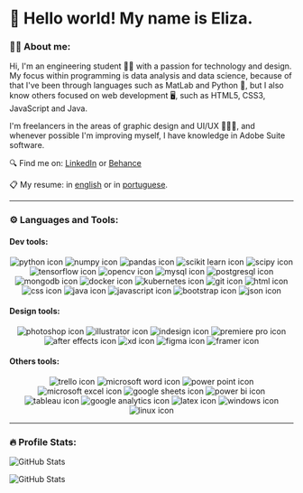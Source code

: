 <!--
**wollieliza/wollieliza** is a ✨ _special_ ✨ repository because its `README.md` (this file) appears on your GitHub profile.
-->

# 👋 Hello world! My name is Eliza.

### 👩‍💻 About me:

Hi, I'm an engineering student 👩‍🔧 with a passion for technology and design. My focus within programming is data analysis and data science, because of that I've been through languages such as MatLab and Python 🐍, but I also know others focused on web development 🖥️, such as HTML5, CSS3, JavaScript and Java.

I'm freelancers in the areas of graphic design and UI/UX 👩🏻‍🎨, and whenever possible I'm improving myself, I have knowledge in Adobe Suite software.


🔍 Find me on: [LinkedIn](https://www.linkedin.com/in/elizawollinger/) or [Behance](https://www.behance.net/elizawollinger)

📋 My resume: in [english](https://drive.google.com/file/d/13tdTVR49mQZyjU6VLZLhiPfNw5jtHwgm/view?usp=sharing) or in [portuguese](https://drive.google.com/file/d/12TPiPGFBPSgeGHpuMyyyGs4NZyOLAXwR/view?usp=sharing).

---

### ⚙️ Languages and Tools:

#### Dev tools:

<div align="center" id="badges"> 
  <img id="python" src="https://img.shields.io/badge/Python-FFD43B?style=for-the-badge&logo=python&logoColor=darkgreen" alt="python icon"/>
  <img id="numpy" src="https://img.shields.io/badge/Numpy-777BB4?style=for-the-badge&logo=numpy&logoColor=white" alt="numpy icon"/>
  <img id="pandas" src="https://img.shields.io/badge/Pandas-2C2D72?style=for-the-badge&logo=pandas&logoColor=white" alt="pandas icon"/>
  <img id="scikit-learn" src="https://img.shields.io/badge/scikit_learn-F7931E?style=for-the-badge&logo=scikit-learn&logoColor=white" alt="scikit learn icon"/>
  <img id="scipy" src="https://img.shields.io/badge/SciPy-654FF0?style=for-the-badge&logo=SciPy&logoColor=white" alt="scipy icon"/>
  <img id="tensorflow" src="https://img.shields.io/badge/TensorFlow-FF6F00?style=for-the-badge&logo=TensorFlow&logoColor=white" alt="tensorflow icon"/>
  <img id="opencv" src="https://img.shields.io/badge/OpenCV-27338e?style=for-the-badge&logo=OpenCV&logoColor=white" alt="opencv icon"/>
  <img id="mysql" src="https://img.shields.io/badge/MySQL-005C84?style=for-the-badge&logo=mysql&logoColor=white" alt="mysql icon"/>
  <img id="postgresql" src="https://img.shields.io/badge/PostgreSQL-316192?style=for-the-badge&logo=postgresql&logoColor=white" alt="postgresql icon"/>
  <img id="mongodb" src="https://img.shields.io/badge/MongoDB-4EA94B?style=for-the-badge&logo=mongodb&logoColor=white" alt="mongodb icon"/>
  <img id="docker" src="https://img.shields.io/badge/Docker-2CA5E0?style=for-the-badge&logo=docker&logoColor=white" alt="docker icon"/>
  <img id="kubernetes" src="https://img.shields.io/badge/kubernetes-326ce5.svg?&style=for-the-badge&logo=kubernetes&logoColor=white" alt="kubernetes icon"/>
  <img id="git" src="https://img.shields.io/badge/GIT-E44C30?style=for-the-badge&logo=git&logoColor=white" alt="git icon"/>
  <img id="html" src="https://img.shields.io/badge/HTML5-E34F26?style=for-the-badge&logo=html5&logoColor=white" alt="html icon"/>
  <img id="css" src="https://img.shields.io/badge/CSS3-1572B6?style=for-the-badge&logo=css3&logoColor=white" alt="css icon"/>
  <img id="java" src="https://img.shields.io/badge/Java-ED8B00?style=for-the-badge&logo=java&logoColor=white" alt="java icon"/>
  <img id="javascript" src="https://img.shields.io/badge/JavaScript-323330?style=for-the-badge&logo=javascript&logoColor=F7DF1E" alt="javascript icon"/>
  <img id="bootstrap" src="https://img.shields.io/badge/Bootstrap-563D7C?style=for-the-badge&logo=bootstrap&logoColor=white" alt="bootstrap icon"/>
  <img id="json" src="https://img.shields.io/badge/json-5E5C5C?style=for-the-badge&logo=json&logoColor=white" alt="json icon"/>
</div>


#### Design tools:

<div align="center" id="badges"> 
  <img id="photoshop" src="https://img.shields.io/badge/Adobe%20Photoshop-31A8FF?style=for-the-badge&logo=Adobe%20Photoshop&logoColor=black" alt="photoshop icon"/>
  <img id="illustrator" src="https://img.shields.io/badge/Adobe%20Illustrator-FF9A00?style=for-the-badge&logo=adobe%20illustrator&logoColor=white" alt="illustrator icon"/>
  <img id="indesign" src="https://img.shields.io/badge/Adobe%20InDesign-FF3366?style=for-the-badge&logo=Adobe%20InDesign&logoColor=white" alt="indesign icon"/>
  <img id="premiere-pro" src="https://img.shields.io/badge/Adobe%20Premiere%20Pro-9999FF?style=for-the-badge&logo=Adobe%20Premiere%20Pro&logoColor=white" alt="premiere pro icon"/>
  <img id="after-effects" src="https://img.shields.io/badge/Adobe%20after%20affects-CF96FD?style=for-the-badge&logo=Adobe%20after%20effects&logoColor=393665" alt="after effects icon"/>
  <img id="xd" src="https://img.shields.io/badge/Adobe%20XD-470137?style=for-the-badge&logo=Adobe%20XD&logoColor=#FF61F6" alt="xd icon"/>
  <img id="figma" src="https://img.shields.io/badge/Figma-F24E1E?style=for-the-badge&logo=figma&logoColor=white" alt="figma icon"/>
  <img id="framer" src="https://img.shields.io/badge/Framer-black?style=for-the-badge&logo=framer&logoColor=blue" alt="framer icon"/>
</div>


#### Others tools:

<div align="center" id="badges"> 
  <img id="trello" src="https://img.shields.io/badge/Trello-0052CC?style=for-the-badge&logo=trello&logoColor=white" alt="trello icon"/>
  <img id="word" src="https://img.shields.io/badge/Microsoft_Word-2B579A?style=for-the-badge&logo=microsoft-word&logoColor=white" alt="microsoft word icon"/>
  <img id="power-point" src="https://img.shields.io/badge/Microsoft_PowerPoint-B7472A?style=for-the-badge&logo=microsoft-powerpoint&logoColor=white" alt="power point icon"/>
  <img id="excel" src="https://img.shields.io/badge/Microsoft_Excel-217346?style=for-the-badge&logo=microsoft-excel&logoColor=white" alt="microsoft excel icon"/>
  <img id="sheets" src="https://img.shields.io/badge/Google%20Sheets-34A853?style=for-the-badge&logo=google-sheets&logoColor=white" alt="google sheets icon"/>
  <img id="power-bi" src="https://img.shields.io/badge/PowerBI-F2C811?style=for-the-badge&logo=Power%20BI&logoColor=white" alt="power bi icon"/>
  <img id="tableau" src="https://img.shields.io/badge/Tableau-E97627?style=for-the-badge&logo=Tableau&logoColor=white" alt="tableau icon"/>
  <img id="analytics" src="https://img.shields.io/badge/Google%20Analytics-E37400?style=for-the-badge&logo=google%20analytics&logoColor=white" alt="google analytics icon"/>
  <img id="latex" src="https://img.shields.io/badge/LaTeX-47A141?style=for-the-badge&logo=LaTeX&logoColor=white" alt="latex icon"/>
  <img id="windows" src="https://img.shields.io/badge/Windows-0078D6?style=for-the-badge&logo=windows&logoColor=white" alt="windows icon"/>
  <img id="linux" src="https://img.shields.io/badge/Linux-FCC624?style=for-the-badge&logo=linux&logoColor=black" alt="linux icon"/>
</div>

---

### 🔥 Profile Stats:

![GitHub Stats](https://github-readme-stats.vercel.app/api?username=wollieliza&show_icons=true&theme=graywhite)

![GitHub Stats](https://github-readme-streak-stats.herokuapp.com/?user=wollieliza&theme=graywhite)

